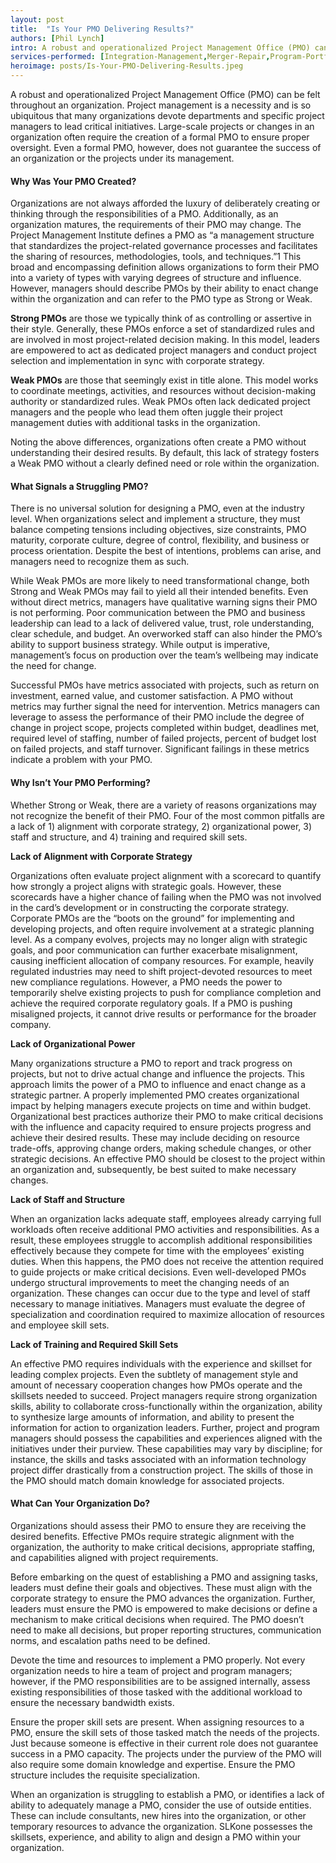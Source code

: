 ```yaml
---
layout: post
title:  "Is Your PMO Delivering Results?"
authors: [Phil Lynch]
intro: A robust and operationalized Project Management Office (PMO) can be felt throughout an organization. Project management is a necessity and is so ubiquitous that many organizations devote departments and specific project managers to lead critical initiatives. Large-scale projects or changes in an organization often require the creation of a formal PMO to ensure proper oversight. Even a formal PMO, however, does not guarantee the success of an organization or the projects under its management.  
services-performed: [Integration-Management,Merger-Repair,Program-Portfolio-and-Project-Management,Goals-Alignment,Leadership-Coaching-and-Leadership-Facilitation,Operationalizing-Strategy]
heroimage: posts/Is-Your-PMO-Delivering-Results.jpeg
---
```


A robust and operationalized Project Management Office (PMO) can be felt throughout an organization. Project management is a necessity and is so ubiquitous that many organizations devote departments and specific project managers to lead critical initiatives. Large-scale projects or changes in an organization often require the creation of a formal PMO to ensure proper oversight. Even a formal PMO, however, does not guarantee the success of an organization or the projects under its management.  

#### Why Was Your PMO Created? 

Organizations are not always afforded the luxury of deliberately creating or thinking through the responsibilities of a PMO. Additionally, as an organization matures, the requirements of their PMO may change. The Project Management Institute defines a PMO as “a management structure that standardizes the project-related governance processes and facilitates the sharing of resources, methodologies, tools, and techniques.”1 This broad and encompassing definition allows organizations to form their PMO into a variety of types with varying degrees of structure and influence. However, managers should describe PMOs by their ability to enact change within the organization and can refer to the PMO type as Strong or Weak.  

<b>Strong PMOs</b> are those we typically think of as controlling or assertive in their style. Generally, these PMOs enforce a set of standardized rules and are involved in most project-related decision making. In this model, leaders are empowered to act as dedicated project managers and conduct project selection and implementation in sync with corporate strategy.  

<b>Weak PMOs</b> are those that seemingly exist in title alone. This model works to coordinate meetings, activities, and resources without decision-making authority or standardized rules. Weak PMOs often lack dedicated project managers and the people who lead them often juggle their project management duties with additional tasks in the organization.  

Noting the above differences, organizations often create a PMO without understanding their desired results. By default, this lack of strategy fosters a Weak PMO without a clearly defined need or role within the organization. 

#### What Signals a Struggling PMO? 

There is no universal solution for designing a PMO, even at the industry level. When organizations select and implement a structure, they must balance competing tensions including objectives, size constraints, PMO maturity, corporate culture, degree of control, flexibility, and business or process orientation. Despite the best of intentions, problems can arise, and managers need to recognize them as such. 

While Weak PMOs are more likely to need transformational change, both Strong and Weak PMOs may fail to yield all their intended benefits. Even without direct metrics, managers have qualitative warning signs their PMO is not performing. Poor communication between the PMO and business leadership can lead to a lack of delivered value, trust, role understanding, clear schedule, and budget. An overworked staff can also hinder the PMO’s ability to support business strategy. While output is imperative, management’s focus on production over the team’s wellbeing may indicate the need for change.  

Successful PMOs have metrics associated with projects, such as return on investment, earned value, and customer satisfaction. A PMO without metrics may further signal the need for intervention. Metrics managers can leverage to assess the performance of their PMO include the degree of change in project scope, projects completed within budget, deadlines met, required level of staffing, number of failed projects, percent of budget lost on failed projects, and staff turnover. Significant failings in these metrics indicate a problem with your PMO. 

#### Why Isn’t Your PMO Performing? 

Whether Strong or Weak, there are a variety of reasons organizations may not recognize the benefit of their PMO. Four of the most common pitfalls are a lack of 1) alignment with corporate strategy, 2) organizational power, 3) staff and structure, and 4) training and required skill sets. 

<b>Lack of Alignment with Corporate Strategy</b>

Organizations often evaluate project alignment with a scorecard to quantify how strongly a project aligns with strategic goals. However, these scorecards have a higher chance of failing when the PMO was not involved in the card’s development or in constructing the corporate strategy. Corporate PMOs are the “boots on the ground” for implementing and developing projects, and often require involvement at a strategic planning level. As a company evolves, projects may no longer align with strategic goals, and poor communication can further exacerbate misalignment, causing inefficient allocation of company resources. For example, heavily regulated industries may need to shift project-devoted resources to meet new compliance regulations. However, a PMO needs the power to temporarily shelve existing projects to push for compliance completion and achieve the required corporate regulatory goals. If a PMO is pushing misaligned projects, it cannot drive results or performance for the broader company. 

<b>Lack of Organizational Power</b>

Many organizations structure a PMO to report and track progress on projects, but not to drive actual change and influence the projects. This approach limits the power of a PMO to influence and enact change as a strategic partner. A properly implemented PMO creates organizational impact by helping managers execute projects on time and within budget. Organizational best practices authorize their PMO to make critical decisions with the influence and capacity required to ensure projects progress and achieve their desired results. These may include deciding on resource trade-offs, approving change orders, making schedule changes, or other strategic decisions. An effective PMO should be closest to the project within an organization and, subsequently, be best suited to make necessary changes.  

<b>Lack of Staff and Structure</b> 

When an organization lacks adequate staff, employees already carrying full workloads often receive additional PMO activities and responsibilities. As a result, these employees struggle to accomplish additional responsibilities effectively because they compete for time with the employees’ existing duties. When this happens, the PMO does not receive the attention required to guide projects or make critical decisions. Even well-developed PMOs undergo structural improvements to meet the changing needs of an organization. These changes can occur due to the type and level of staff necessary to manage initiatives. Managers must evaluate the degree of specialization and coordination required to maximize allocation of resources and employee skill sets.  

<b>Lack of Training and Required Skill Sets</b> 

An effective PMO requires individuals with the experience and skillset for leading complex projects. Even the subtlety of management style and amount of necessary cooperation changes how PMOs operate and the skillsets needed to succeed. Project managers require strong organization skills, ability to collaborate cross-functionally within the organization, ability to synthesize large amounts of information, and ability to present the information for action to organization leaders. Further, project and program managers should possess the capabilities and experiences aligned with the initiatives under their purview. These capabilities may vary by discipline; for instance, the skills and tasks associated with an information technology project differ drastically from a construction project. The skills of those in the PMO should match domain knowledge for associated projects. 

#### What Can Your Organization Do? 

Organizations should assess their PMO to ensure they are receiving the desired benefits. Effective PMOs require strategic alignment with the organization, the authority to make critical decisions, appropriate staffing, and capabilities aligned with project requirements.  

Before embarking on the quest of establishing a PMO and assigning tasks, leaders must define their goals and objectives. These must align with the corporate strategy to ensure the PMO advances the organization. Further, leaders must ensure the PMO is empowered to make decisions or define a mechanism to make critical decisions when required. The PMO doesn’t need to make all decisions, but proper reporting structures, communication norms, and escalation paths need to be defined. 

Devote the time and resources to implement a PMO properly. Not every organization needs to hire a team of project and program managers; however, if the PMO responsibilities are to be assigned internally, assess existing responsibilities of those tasked with the additional workload to ensure the necessary bandwidth exists.  

Ensure the proper skill sets are present. When assigning resources to a PMO, ensure the skill sets of those tasked match the needs of the projects. Just because someone is effective in their current role does not guarantee success in a PMO capacity. The projects under the purview of the PMO will also require some domain knowledge and expertise. Ensure the PMO structure includes the requisite specialization.  

When an organization is struggling to establish a PMO, or identifies a lack of ability to adequately manage a PMO, consider the use of outside entities. These can include consultants, new hires into the organization, or other temporary resources to advance the organization. SLKone possesses the skillsets, experience, and ability to align and design a PMO within your organization.  
